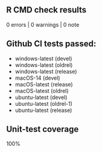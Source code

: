 ## R CMD check results

0 errors | 0 warnings | 0 note

## Github CI tests passed:

-   windows-latest (devel)
-   windows-latest (oldrel)
-   windows-latest (release)
-   macOS-14 (devel)
-   macOS-latest (release)
-   macOS-latest (oldrel)
-   ubuntu-latest (devel)
-   ubuntu-latest (oldrel-1)
-   ubuntu-latest (release)

## Unit-test coverage

100%
